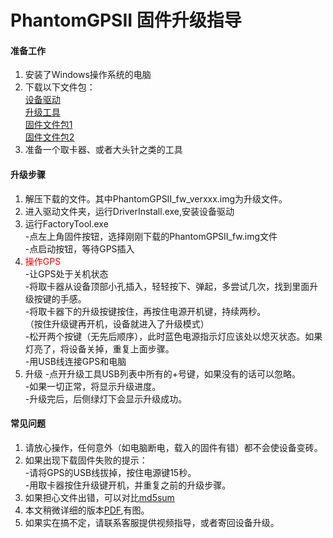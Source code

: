 PhantomGPSII 固件升级指导
====
#### 准备工作
1.	安装了Windows操作系统的电脑<br>
2.	下载以下文件包：<br>
[设备驱动](http://download.gpsmock.com/firmware/DriverAssitant_v4.6.zip)<br>
[升级工具](http://download.gpsmock.com/firmware/FactoryTool_v1.63.zip)<br>
[固件文件包1](https://down.anqiuzp.cn/data/download.gpsmock.com/firmware/PhantomGPSII_fw_ver1.3.part1.rar)<br>
[固件文件包2](http://download.gpsmock.com/firmware/PhantomGPSII_fw_ver1.3.part2.rar)<br>
3.	准备一个取卡器、或者大头针之类的工具<br>
 
#### 升级步骤
1.	解压下载的文件。其中PhantomGPSII_fw_verxxx.img为升级文件。<br>
2.	进入驱动文件夹，运行DriverInstall.exe,安装设备驱动<br>
3.	运行FactoryTool.exe<br>
	-点左上角固件按钮，选择刚刚下载的PhantomGPSII_fw.img文件<br>
	-点启动按钮，等待GPS插入<br>
4.	<font  color="red">操作GPS</font><br>
	-让GPS处于关机状态<br>
	-将取卡器从设备顶部小孔插入，轻轻按下、弹起，多尝试几次，找到里面升级按键的手感。<br>
	-将取卡器下的升级按键按住，再按住电源开机键，持续两秒。<br>
	（按住升级键再开机，设备就进入了升级模式）<br>
	-松开两个按键（无先后顺序），此时蓝色电源指示灯应该处以熄灭状态。如果灯亮了，将设备关掉，重复上面步骤。<br>
	-用USB线连接GPS和电脑<br>
5.	升级
	-点开升级工具USB列表中所有的+号键，如果没有的话可以忽略。<br>
	-如果一切正常，将显示升级进度。<br>
	-升级完后，后侧绿灯下会显示升级成功。<br>
 
#### 常见问题
1.	请放心操作，任何意外（如电脑断电，载入的固件有错）都不会使设备变砖。<br>
2.	如果出现下载固件失败的提示：<br>
	-请将GPS的USB线拔掉，按住电源键15秒。<br>
	-用取卡器按住升级键开机，并重复之前的升级步骤。<br>
3.	如果担心文件出错，可以对比[md5sum](http://download.gpsmock.com/firmware/PhantomGPSII_fw_ver1.3_md5.txt)<br>
4.	本文稍微详细的版本[PDF](http://download.gpsmock.com/firmware/PhantomGPSII_fw_upgrade_guide.pdf),有图。<br>
5.	如果实在搞不定，请联系客服提供视频指导，或者寄回设备升级。<br>
